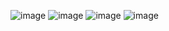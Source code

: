 ![image](https://user-images.githubusercontent.com/66333305/191305261-5fa2479b-67ff-4b64-904b-9bb2840e8018.png)
![image](https://user-images.githubusercontent.com/66333305/191305767-9e61786f-dfc7-4793-a98d-2dfddda292cd.png)
![image](https://user-images.githubusercontent.com/66333305/191306033-fd32e2e7-7d12-402b-b709-24af9d2b0518.png)
![image](https://user-images.githubusercontent.com/66333305/191306185-a137a546-87bb-4390-95ad-03d8d39d5cb1.png)
